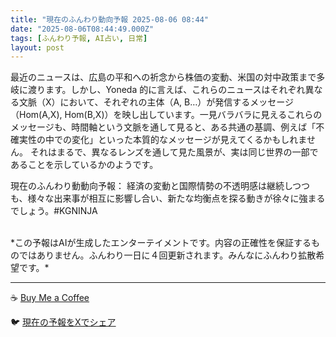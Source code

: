 ```yaml
---
title: "現在のふんわり動向予報 2025-08-06 08:44"
date: "2025-08-06T08:44:49.000Z"
tags: [ふんわり予報, AI占い, 日常]
layout: post
---
```


最近のニュースは、広島の平和への祈念から株価の変動、米国の対中政策まで多岐に渡ります。しかし、Yoneda 的に言えば、これらのニュースはそれぞれ異なる文脈（X）において、それぞれの主体（A, B…）が発信するメッセージ（Hom(A,X), Hom(B,X)）を映し出しています。一見バラバラに見えるこれらのメッセージも、時間軸という文脈を通して見ると、ある共通の基調、例えば「不確実性の中での変化」といった本質的なメッセージが見えてくるかもしれません。  それはまるで、異なるレンズを通して見た風景が、実は同じ世界の一部であることを示しているかのようです。

現在のふんわり動動向予報：
経済の変動と国際情勢の不透明感は継続しつつも、様々な出来事が相互に影響し合い、新たな均衡点を探る動きが徐々に強まるでしょう。#KGNINJA

<br>
*この予報はAIが生成したエンターテイメントです。内容の正確性を保証するものではありません。ふんわり一日に４回更新されます。みんなにふんわり拡散希望です。*

---
☕️ [Buy Me a Coffee](https://www.buymeacoffee.com/kgninja)

🐦 [現在の予報をXでシェア](https://twitter.com/intent/tweet?text=%E7%8F%BE%E5%9C%A8%E3%81%AE%E3%81%B5%E3%82%93%E3%82%8F%E3%82%8A%E4%BA%88%E5%A0%B1%3A%20%E3%80%8C%E6%9C%80%E8%BF%91%E3%81%AE%E3%83%8B%E3%83%A5%E3%83%BC%E3%82%B9%E3%81%AF%E3%80%81%E5%BA%83%E5%B3%B6%E3%81%AE%E5%B9%B3%E5%92%8C%E3%81%B8%E3%81%AE%E7%A5%88%E5%BF%B5%E3%81%8B%E3%82%89%E6%A0%AA%E4%BE%A1%E3%81%AE%E5%A4%89%E5%8B%95%E3%80%81%E7%B1%B3%E5%9B%BD%E3%81%AE%E5%AF%BE%E4%B8%AD%E6%94%BF%E7%AD%96%E3%81%BE%E3%81%A7%E5%A4%9A%E5%B2%90%E3%81%AB%E6%B8%A1%E3%82%8A%E3%81%BE%E3%81%99%E3%80%82%E3%80%8D%23KGNINJA%20%E7%B6%9A%E3%81%8D%E3%81%AF%E3%83%96%E3%83%AD%E3%82%B0%E3%81%A7%EF%BC%81%F0%9F%91%87&url=https%3A%2F%2Fkg-ninja.github.io%2FFunwariyoso%2F)
